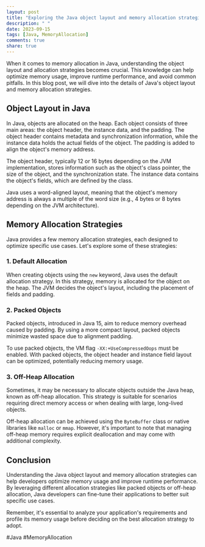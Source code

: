 ```yaml
---
layout: post
title: "Exploring the Java object layout and memory allocation strategies"
description: " "
date: 2023-09-15
tags: [Java, MemoryAllocation]
comments: true
share: true
---
```


When it comes to memory allocation in Java, understanding the object layout and allocation strategies becomes crucial. This knowledge can help optimize memory usage, improve runtime performance, and avoid common pitfalls. In this blog post, we will dive into the details of Java's object layout and memory allocation strategies.

## Object Layout in Java

In Java, objects are allocated on the heap. Each object consists of three main areas: the object header, the instance data, and the padding. The object header contains metadata and synchronization information, while the instance data holds the actual fields of the object. The padding is added to align the object's memory address.

The object header, typically 12 or 16 bytes depending on the JVM implementation, stores information such as the object's class pointer, the size of the object, and the synchronization state. The instance data contains the object's fields, which are defined by the class.

Java uses a word-aligned layout, meaning that the object's memory address is always a multiple of the word size (e.g., 4 bytes or 8 bytes depending on the JVM architecture).

## Memory Allocation Strategies

Java provides a few memory allocation strategies, each designed to optimize specific use cases. Let's explore some of these strategies:

### 1. Default Allocation

When creating objects using the `new` keyword, Java uses the default allocation strategy. In this strategy, memory is allocated for the object on the heap. The JVM decides the object's layout, including the placement of fields and padding.

### 2. Packed Objects

Packed objects, introduced in Java 15, aim to reduce memory overhead caused by padding. By using a more compact layout, packed objects minimize wasted space due to alignment padding.

To use packed objects, the VM flag `-XX:+UseCompressedOops` must be enabled. With packed objects, the object header and instance field layout can be optimized, potentially reducing memory usage.

### 3. Off-Heap Allocation

Sometimes, it may be necessary to allocate objects outside the Java heap, known as off-heap allocation. This strategy is suitable for scenarios requiring direct memory access or when dealing with large, long-lived objects.

Off-heap allocation can be achieved using the `ByteBuffer` class or native libraries like `malloc` or `mmap`. However, it's important to note that managing off-heap memory requires explicit deallocation and may come with additional complexity.

## Conclusion

Understanding the Java object layout and memory allocation strategies can help developers optimize memory usage and improve runtime performance. By leveraging different allocation strategies like packed objects or off-heap allocation, Java developers can fine-tune their applications to better suit specific use cases.

Remember, it's essential to analyze your application's requirements and profile its memory usage before deciding on the best allocation strategy to adopt.

#Java #MemoryAllocation